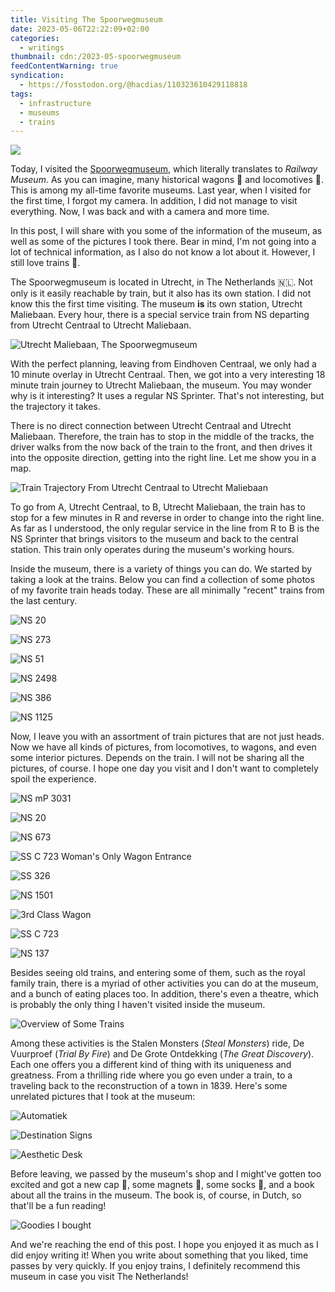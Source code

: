```yaml
---
title: Visiting The Spoorwegmuseum
date: 2023-05-06T22:22:09+02:00
categories:
  - writings
thumbnail: cdn:/2023-05-spoorwegmuseum
feedContentWarning: true
syndication:
  - https://fosstodon.org/@hacdias/110323610429118818
tags:
  - infrastructure
  - museums
  - trains
---
```


<style>
.train-gif {
  margin-top: -1.5rem;
  margin-right: -4rem;
  max-width: 15rem;
}

.train-gif + p {
  margin-top: 2.5rem;
}
</style>

![](https://cdn.hacdias.com/media/2023-05-train.gif?class=pixelated+left+train-gif)

Today, I visited the [Spoorwegmuseum](https://www.spoorwegmuseum.nl/), which literally translates to *Railway Museum*. As you can imagine, many historical wagons 🚃 and locomotives 🚂. This is among my all-time favorite museums. Last year, when I visited for the first time, I forgot my camera. In addition, I did not manage to visit everything. Now, I was back and with a camera and more time.

<!--more-->

In this post, I will share with you some of the information of the museum, as well as some of the pictures I took there. Bear in mind, I'm not going into a lot of technical information, as I also do not know a lot about it. However, I still love trains 🚅.

The Spoorwegmuseum is located in Utrecht, in The Netherlands 🇳🇱. Not only is it easily reachable by train, but it also has its own station. I did not know this the first time visiting. The museum **is** its own station, Utrecht Maliebaan. Every hour, there is a special service train from NS departing from Utrecht Centraal to Utrecht Maliebaan.

![Utrecht Maliebaan, The Spoorwegmuseum](cdn:/2023-05-spoorwegmuseum)

With the perfect planning, leaving from Eindhoven Centraal, we only had a 10 minute overlay in Utrecht Centraal. Then, we got into a very interesting 18 minute train journey to Utrecht Maliebaan, the museum. You may wonder why is it interesting? It uses a regular NS Sprinter. That's not interesting, but the trajectory it takes.

There is no direct connection between Utrecht Centraal and Utrecht Maliebaan. Therefore, the train has to stop in the middle of the tracks, the driver walks from the now back of the train to the front, and then drives it into the opposite direction, getting into the right line. Let me show you in a map.

![Train Trajectory From Utrecht Centraal to Utrecht Maliebaan](cdn:/2023-05-spoorwegmuseum-train-route)

To go from A, Utrecht Centraal, to B, Utrecht Maliebaan, the train has to stop for a few minutes in R and reverse in order to change into the right line. As far as I understood, the only regular service in the line from R to B is the NS Sprinter that brings visitors to the museum and back to the central station. This train only operates during the museum's working hours.

Inside the museum, there is a variety of things you can do. We started by taking a look at the trains. Below you can find a collection of some photos of my favorite train heads today. These are all minimally "recent" trains from the last century.

<div class='fg fg-3'>

![](cdn:/2023-05-spoorwegmuseum-ns-20 "NS 20")

![](cdn:/2023-05-spoorwegmuseum-ns-273 "NS 273")

![](cdn:/2023-05-spoorwegmuseum-ns-51 "NS 51")

![](cdn:/2023-05-spoorwegmuseum-ns-2498 "NS 2498")

![](cdn:/2023-05-spoorwegmuseum-ns-386 "NS 386")

![](cdn:/2023-05-spoorwegmuseum-ns-1125 "NS 1125")

</div>

Now, I leave you with an assortment of train pictures that are not just heads. Now we have
all kinds of pictures, from locomotives, to wagons, and even some interior pictures. Depends on the train.
I will not be sharing all the pictures, of course. I hope one day you visit and I don't want
to completely spoil the experience.

<div class='fg'>

![](cdn:/2023-05-spoorwegmuseum-ns-3031 "NS mP 3031")

![](cdn:/2023-05-spoorwegmuseum-ns-20-side "NS 20")

</div>

![](cdn:/2023-05-spoorwegmuseum-ns-673 "NS 673")

<div class='fg'>

![](cdn:/2023-05-spoorwegmuseum-ss-723-wo "SS C 723 Woman's Only Wagon Entrance")

![](cdn:/2023-05-spoorwegmuseum-ss-326 "SS 326")

</div>

<div class='fg'>

![](cdn:/2023-05-spoorwegmuseum-ns-1501 "NS 1501")

![](cdn:/2023-05-spoorwegmuseum-3d-class "3rd Class Wagon")

![](cdn:/2023-05-spoorwegmuseum-ss-723 "SS C 723")

![](cdn:/2023-05-spoorwegmuseum-ns-137 "NS 137")

</div>

Besides seeing old trains, and entering some of them, such as the royal family train, there is a myriad of other activities you can do at the museum, and a bunch of eating places too. In addition, there's even a theatre, which is probably the only thing I haven't visited inside the museum.

![](cdn:/2023-05-spoorwegmuseum-overview "Overview of Some Trains")

Among these activities is the Stalen Monsters (*Steal Monsters*) ride, De Vuurproef (*Trial By Fire*) and De Grote Ontdekking (*The Great Discovery*). Each one offers you a different kind of thing with its uniqueness and greatness. From a thrilling ride where you go even under a train, to a traveling back to the reconstruction of a town in 1839. Here's some unrelated pictures that I took at the museum:

<div class='fg fg-3'>

![](cdn:/2023-05-spoorwegmuseum-automatiek "Automatiek")

![](cdn:/2023-05-spoorwegmuseum-naartoe "Destination Signs")

![](cdn:/2023-05-spoorwegmuseum-desk "Aesthetic Desk")

</div>

Before leaving, we passed by the museum's shop and I might've gotten too excited and got a new cap 🧢, some magnets 🧲, some socks 🧦, and a book about all the trains in the museum. The book is, of course, in Dutch, so that'll be a fun reading!

![](cdn:/2023-05-spoorwegmuseum-goodies "Goodies I bought")

And we're reaching the end of this post. I hope you enjoyed it as much as I did enjoy writing it! When you write about something that you liked, time passes by very quickly. If you enjoy trains, I definitely recommend this museum in case you visit The Netherlands!
